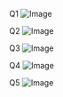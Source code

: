 Q1
![Image](https://user-images.githubusercontent.com/93792941/178073037-7a2698cd-2a18-493d-8f34-947905764e8a.jpeg)

Q2
![Image](https://user-images.githubusercontent.com/93792941/178073047-074beb1a-d932-4ff0-84c3-88f3516050f8.jpeg)

Q3
![Image](https://user-images.githubusercontent.com/93792941/178073057-1c21581f-eebe-4809-8915-b2deafb662ed.jpeg)

Q4
![Image](https://user-images.githubusercontent.com/93792941/178073068-b2079079-888d-4421-a2d6-be91cff16962.jpeg)

Q5
![Image](https://user-images.githubusercontent.com/93792941/178073076-9dbef2b2-c749-41b5-a540-2d0f4f25aa44.jpeg)
